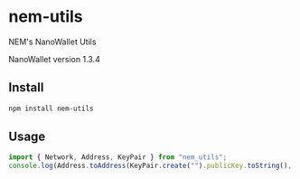 # nem-utils
NEM's NanoWallet Utils

NanoWallet version 1.3.4

## Install
```sh
npm install nem-utils
```

## Usage
```typescript
import { Network, Address, KeyPair } from "nem_utils";
console.log(Address.toAddress(KeyPair.create("").publicKey.toString(), Network.char2Id("N")));
```
